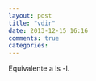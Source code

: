 ```yaml
---
layout: post
title: "vdir"
date: 2013-12-15 16:16
comments: true
categories: 
---
```

Equivalente a ls -l.

